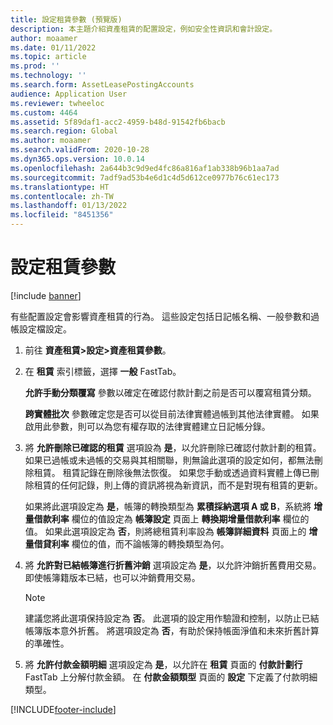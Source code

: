```yaml
---
title: 設定租賃參數 (預覽版)
description: 本主題介紹資產租賃的配置設定，例如安全性資訊和會計設定。
author: moaamer
ms.date: 01/11/2022
ms.topic: article
ms.prod: ''
ms.technology: ''
ms.search.form: AssetLeasePostingAccounts
audience: Application User
ms.reviewer: twheeloc
ms.custom: 4464
ms.assetid: 5f89daf1-acc2-4959-b48d-91542fb6bacb
ms.search.region: Global
ms.author: moaamer
ms.search.validFrom: 2020-10-28
ms.dyn365.ops.version: 10.0.14
ms.openlocfilehash: 2a644b3c9d9ed4fc86a816af1ab338b96b1aa7ad
ms.sourcegitcommit: 7adf9ad53b4e6d1c4d5d612ce0977b76c61ec173
ms.translationtype: HT
ms.contentlocale: zh-TW
ms.lasthandoff: 01/13/2022
ms.locfileid: "8451356"
---
```

# <a name="configure-lease-parameters"></a>設定租賃參數

[!include [banner](../includes/banner.md)]

有些配置設定會影響資產租賃的行為。 這些設定包括日記帳名稱、一般參數和過帳設定檔設定。

1. 前往 **資產租賃\>設定\>資產租賃參數**。
2. 在 **租賃** 索引標籤，選擇 **一般** FastTab。

    **允許手動分類覆寫** 參數以確定在確認付款計劃之前是否可以覆寫租賃分類。

    **跨實體批次** 參數確定您是否可以從目前法律實體過帳到其他法律實體。 如果啟用此參數，則可以為您有權存取的法律實體建立日記帳分錄。

3. 將 **允許刪除已確認的租賃** 選項設為 **是**，以允許刪除已確認付款計劃的租賃。 如果已過帳或未過帳的交易與其相關聯，則無論此選項的設定如何，都無法刪除租賃。 租賃記錄在刪除後無法恢復。 如果您手動或透過資料實體上傳已刪除租賃的任何記錄，則上傳的資訊將視為新資訊，而不是對現有租賃的更新。

    如果將此選項設定為 **是**，帳簿的轉換類型為 **累積採納選項 A 或 B**，系統將 **增量借款利率** 欄位的值設定為 **帳簿設定** 頁面上 **轉換期增量借款利率** 欄位的值。 如果此選項設定為 **否**，則將總租賃利率設為 **帳簿詳細資料** 頁面上的 **增量借貸利率** 欄位的值，而不論帳簿的轉換類型為何。

4. 將 **允許對已結帳簿進行折舊沖銷** 選項設定為 **是**，以允許沖銷折舊費用交易。 即使帳簿籍版本已結，也可以沖銷費用交易。

    > [!NOTE]
    > 建議您將此選項保持設定為 **否**。 此選項的設定用作驗證和控制，以防止已結帳簿版本意外折舊。 將選項設定為 **否**，有助於保持帳面淨值和未來折舊計算的準確性。

5. 將 **允許付款金額明細** 選項設定為 **是**，以允許在 **租賃** 頁面的 **付款計劃行** FastTab 上分解付款金額。 在 **付款金額類型** 頁面的 **設定** 下定義了付款明細類型。 

[!INCLUDE[footer-include](../../includes/footer-banner.md)]
